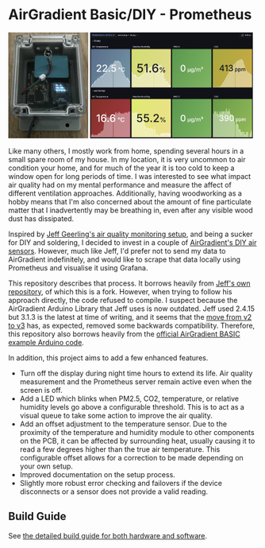 # AirGradient Basic/DIY - Prometheus

<p float="middle">
  <img src="./docs/img/hardware.jpeg" width="32%" alt="Built AirGradient DIY Basic + enclosure + LED"/>
  <img src="./docs/img/grafana.png" width="65%" alt="Grafana dashboard"/> 
</p>

Like many others, I mostly work from home, spending several hours in a small spare room of my house. In my location, it is very uncommon to air condition your home, and for much of the year it is too cold to keep a window open for long periods of time. I was interested to see what impact air quality had on my mental performance and measure the affect of different ventilation approaches. Additionally, having woodworking as a hobby means that I'm also concerned about the amount of fine particulate matter that I inadvertently may be breathing in, even after any visible wood dust has dissipated.

Inspired by [Jeff Geerling's air quality monitoring setup](https://www.jeffgeerling.com/blog/2021/airgradient-diy-air-quality-monitor-co2-pm25), and being a sucker for DIY and soldering, I decided to invest in a couple of [AirGradient's DIY air sensors](https://www.airgradient.com/diy/). However, much like Jeff, I'd prefer not to send my data to AirGradient indefinitely, and would like to scrape that data locally using Prometheus and visualise it using Grafana.

This repository describes that process. It borrows heavily from [Jeff's own repository](https://github.com/geerlingguy/airgradient-prometheus), of which this is a fork. However, when trying to follow his approach directly, the code refused to compile. I suspect because the AirGradient Arduino Library that Jeff uses is now outdated. Jeff used 2.4.15 but 3.1.3 is the latest at time of writing, and it seems that the [move from v2 to v3](https://forum.airgradient.com/t/new-airgradient-arduino-library-version-3/1639) has, as expected, removed some backwards compatibility. Therefore, this repository also borrows heavily from the [official AirGradient BASIC example Arduino code](https://github.com/airgradienthq/arduino/tree/master/examples/BASIC).

In addition, this project aims to add a few enhanced features.

- Turn off the display during night time hours to extend its life. Air quality measurement and the Prometheus server remain active even when the screen is off.
- Add a LED which blinks when PM2.5, CO2, temperature, or relative humidity levels go above a configurable threshold. This is to act as a visual queue to take some action to improve the air quality.
- Add an offset adjustment to the temperature sensor. Due to the proximity of the temperature and humidity module to other components on the PCB, it can be affected by surrounding heat, usually causing it to read a few degrees higher than the true air temperature. This configurable offset allows for a correction to be made depending on your own setup.
- Improved documentation on the setup process.
- Slightly more robust error checking and failovers if the device disconnects or a sensor does not provide a valid reading.

## Build Guide

See [the detailed build guide for both hardware and software](./docs/guide.md).
